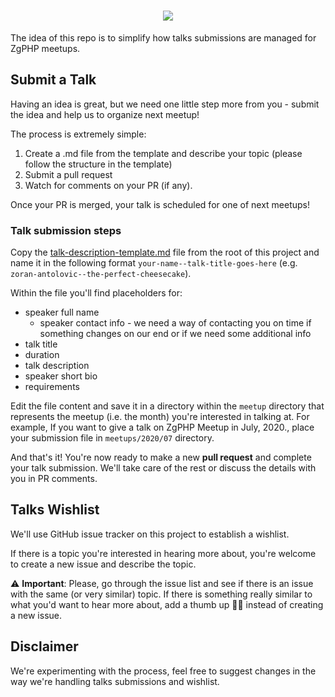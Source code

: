 <h1 align="center">
    <a href="http://zgphp.org/" target="_blank">
        <img src="https://2019.webcampzg.org/media/uploads/usergroups/zgphp.svg" />
    </a>
</h1>

The idea of this repo is to simplify how talks submissions are managed for ZgPHP meetups.

## Submit a Talk
Having an idea is great, but we need one little step more from you - submit the idea and help us to organize next meetup! 

The process is extremely simple:

1. Create a .md file from the template and describe your topic (please follow the structure in the template)
2. Submit a pull request
3. Watch for comments on your PR (if any).

Once your PR is merged, your talk is scheduled for one of next meetups!

### Talk submission steps

Copy the [talk-description-template.md](https://github.com/zgphp/zgphp-meetup-talks/blob/master/talk-description-template.md) file from the root of this project and name it in the following format `your-name--talk-title-goes-here` (e.g. `zoran-antolovic--the-perfect-cheesecake`).

Within the file you'll find placeholders for:
- speaker full name
  - speaker contact info - we need a way of contacting you on time if something changes on our end or if we need some additional info
- talk title
- duration
- talk description
- speaker short bio
- requirements

Edit the file content and save it in a directory within the `meetup` directory that represents the meetup (i.e. the month) you're interested in talking at. For example, If you want to give a talk on ZgPHP Meetup in July, 2020., place your submission file in `meetups/2020/07` directory.

And that's it! You're now ready to make a new __pull request__ and complete your talk submission.
We'll take care of the rest or discuss the details with you in PR comments.

## Talks Wishlist

We'll use GitHub issue tracker on this project to establish a wishlist.  

If there is a topic you're interested in hearing more about, you're welcome to create a new issue and describe the topic.

⚠️ __Important__: Please, go through the issue list and see if there is an issue with the same (or very similar) topic. If there is something really similar to what you'd want to hear more about, add a thumb up 👍🏻 instead of creating a new issue.


## Disclaimer

We're experimenting with the process, feel free to suggest changes in the way we're handling talks submissions and wishlist.
